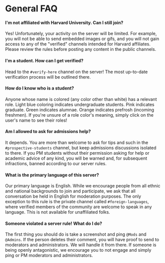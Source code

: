 # General FAQ 

#### I'm not affiliated with Harvard University. Can I still join?
Yes! Unfortunately, your activity on the server will be limited. For example, you will not be able to send embedded images or gifs, and you will not gain access to any of the "verified" channels intended for Harvard affiliates. Please review the rules before posting any content in the public channels. 

#### I'm a student. How can I get verified? 
Head to the `#verify-here` channel on the server! The most up-to-date verification process will be outlined there. 

#### How do I know who is a student? 
Anyone whose name is colored (any color other than white) has a relevant role. Light blue coloring indicates undergraduate students. Pink indicates graduate. Green indicates alumnae. Orange indicates prefrosh (incoming freshmen). If you're unsure of a role color's meaning, simply click on the user's name to see their roles! 

#### Am I allowed to ask for admissions help? 
It depends. You are more than welcome to ask for tips and such in the `#prospective-students` channel, but keep admissions discussions isolated to there. If you PM students without their permission asking for help or academic advice of any kind, you will be warned and, for subsequent infractions, banned according to our server rules.

#### What is the primary language of this server?
Our primary language is English. While we encourage people from all ethnic and national backgrounds to join and participate, we ask that all conversation be held in English for moderation purposes. The only exception to this rule is the private channel called `#foreign-languages`, where verified members of the community are welcome to speak in any language. This is not available for unaffiliated folks. 

#### Someone violated a server rule! What do I do? 
The first thing you should do is take a screenshot and ping `@Mods` and `@Admins`. If the person deletes their comment, you will have proof to send to moderators and administrators. We will handle it from there. If someone is being openly antagonistic, we encourage you to not engage and simply ping or PM moderators and administrators. 
